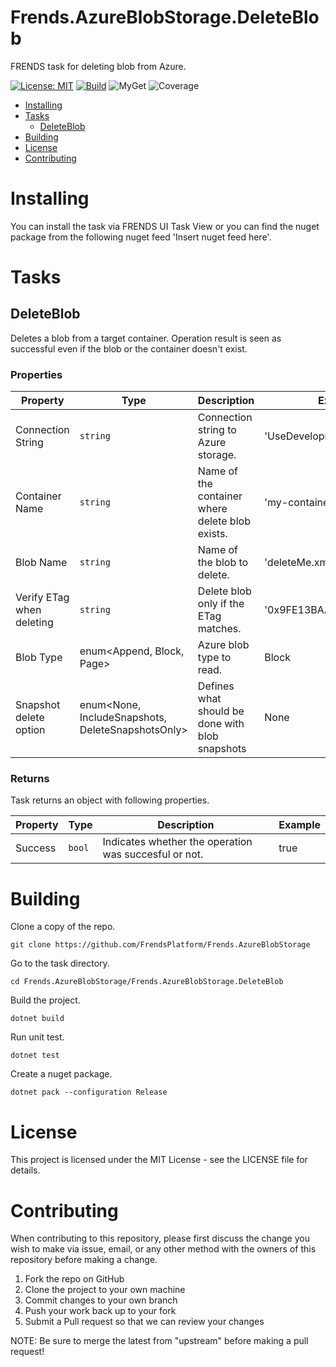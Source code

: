 # Frends.AzureBlobStorage.DeleteBlob

FRENDS task for deleting blob from Azure.

[![License: MIT](https://img.shields.io/badge/License-MIT-green.svg)](https://opensource.org/licenses/MIT) 
[![Build](https://github.com/FrendsPlatform/Frends.AzureBlobStorage/actions/workflows/DeleteBlob_build_and_test_on_main.yml/badge.svg)](https://github.com/FrendsPlatform/Frends.AzureBlobStorage/actions)
![MyGet](https://img.shields.io/myget/frends-tasks/v/Frends.AzureBlobStorage.DeleteBlob)
![Coverage](https://app-github-custom-badges.azurewebsites.net/Badge?key=FrendsPlatform/Frends.AzureBlobStorage/Frends.AzureBlobStorage.DeleteBlob|main)

- [Installing](#installing)
- [Tasks](#tasks)
     - [DeleteBlob](#deleteblob)
- [Building](#building)
- [License](#license)
- [Contributing](#contributing)

# Installing

You can install the task via FRENDS UI Task View or you can find the nuget package from the following nuget feed 'Insert nuget feed here'.

# Tasks

## DeleteBlob

Deletes a blob from a target container. Operation result is seen as successful even if the blob or the container doesn't exist.

### Properties

| Property                  | Type                                              | Description                                     | Example                      |
|---------------------------|---------------------------------------------------|-------------------------------------------------|------------------------------|
| Connection String         | `string`                                          | Connection string to Azure storage.             | 'UseDevelopmentStorage=true' |
| Container Name            | `string`                                          | Name of the container where delete blob exists. | 'my-container'               |
| Blob Name                 | `string`                                          | Name of the blob to delete.                     | 'deleteMe.xml'               |
| Verify ETag when deleting | `string`                                          | Delete blob only if the ETag matches.           | '0x9FE13BAA3234312'          |
| Blob Type                 | enum<Append, Block, Page>                         | Azure blob type to read.                        | Block                        |
| Snapshot delete option    | enum<None, IncludeSnapshots, DeleteSnapshotsOnly> | Defines what should be done with blob snapshots | None                         |

### Returns

Task returns an object with following properties.

| Property | Type   | Description                                           | Example |
|----------|--------|-------------------------------------------------------|---------|
| Success  | `bool` | Indicates whether the operation was succesful or not. | true    |

# Building

Clone a copy of the repo.

`git clone https://github.com/FrendsPlatform/Frends.AzureBlobStorage`

Go to the task directory.

`cd Frends.AzureBlobStorage/Frends.AzureBlobStorage.DeleteBlob`

Build the project.

`dotnet build`

Run unit test.

`dotnet test`

Create a nuget package.

`dotnet pack --configuration Release`

# License

This project is licensed under the MIT License - see the LICENSE file for details.

# Contributing
When contributing to this repository, please first discuss the change you wish to make via issue, email, or any other method with the owners of this repository before making a change.

1. Fork the repo on GitHub
2. Clone the project to your own machine
3. Commit changes to your own branch
4. Push your work back up to your fork
5. Submit a Pull request so that we can review your changes

NOTE: Be sure to merge the latest from "upstream" before making a pull request!
